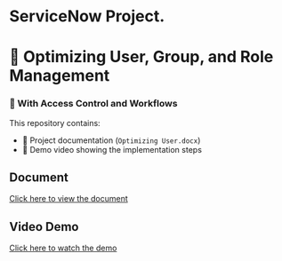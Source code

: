 # ServiceNow Project.
# 🚀 Optimizing User, Group, and Role Management  
### 🔐 With Access Control and Workflows

This repository contains:
- 📄 Project documentation (`Optimizing User.docx`)
- 🎥 Demo video showing the implementation steps

## Document
[Click here to view the document](https://github.com/dhanush007-d/optimizing-user/blob/main/Optimizing%20User.docx)

## Video Demo
[Click here to watch the demo](https://drive.google.com/file/d/19HoxvK5BsGlxfjr0DJRbZACTs0BdjDOa/view?usp=drivesdk)

